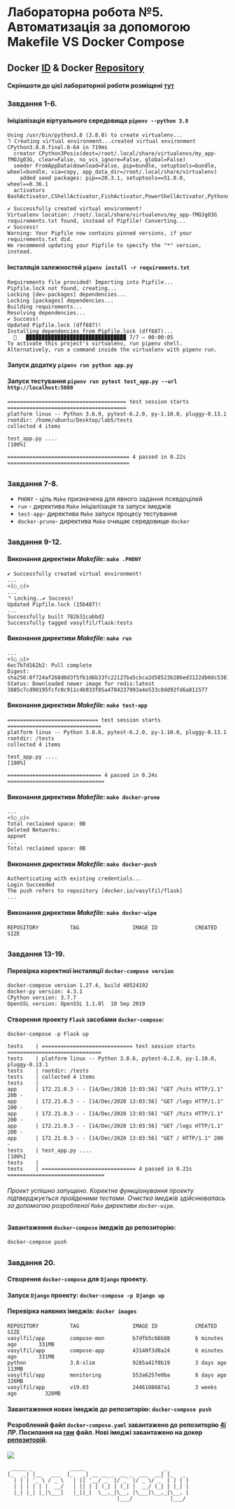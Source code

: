 # Лабораторна робота №5. Автоматизація за допомогою Makefile VS Docker Compose

## Docker [ID](https://hub.docker.com/u/vasylfil) & Docker [Repository](https://hub.docker.com/repository/docker/vasylfil/flask)
#### Скріншоти до цієї лабораторної роботи розміщені [тут](https://github.com/VasylFil/lbs/tree/main/Lab_5/img/) 
### Завдання 1-6.
#### Ініціалізація віртуального середовища `pipenv --python 3.8`
```
Using /usr/bin/python3.8 (3.8.0) to create virtualenv...
⠹ Creating virtual environment...created virtual environment CPython3.8.0.final.0-64 in 719ms
  creator CPython3Posix(dest=/root/.local/share/virtualenvs/my_app-fMOJg03G, clear=False, no_vcs_ignore=False, global=False)
  seeder FromAppData(download=False, pip=bundle, setuptools=bundle, wheel=bundle, via=copy, app_data_dir=/root/.local/share/virtualenv)
    added seed packages: pip==20.3.1, setuptools==51.0.0, wheel==0.36.1
  activators BashActivator,CShellActivator,FishActivator,PowerShellActivator,PythonActivator,XonshActivator

✔ Successfully created virtual environment! 
Virtualenv location: /root/.local/share/virtualenvs/my_app-fMOJg03G
requirements.txt found, instead of Pipfile! Converting...
✔ Success! 
Warning: Your Pipfile now contains pinned versions, if your requirements.txt did. 
We recommend updating your Pipfile to specify the "*" version, instead.
```
#### Інсталяція залежностей `pipenv install -r requirements.txt`

```
Requirements file provided! Importing into Pipfile...
Pipfile.lock not found, creating...
Locking [dev-packages] dependencies...
Locking [packages] dependencies...
Building requirements...
Resolving dependencies...
✔ Success! 
Updated Pipfile.lock (dff687)!
Installing dependencies from Pipfile.lock (dff687)...
  🐍   ▉▉▉▉▉▉▉▉▉▉▉▉▉▉▉▉▉▉▉▉▉▉▉▉▉▉▉▉▉▉▉▉ 7/7 — 00:00:05
To activate this project's virtualenv, run pipenv shell.
Alternatively, run a command inside the virtualenv with pipenv run.
```
#### Запуск додатку `pipenv run python app.py`
#### Запуск тестування `pipenv run pytest test_app.py --url http://localhost:5000`

```
====================================== test session starts ======================================
platform linux -- Python 3.6.9, pytest-6.2.0, py-1.10.0, pluggy-0.13.1
rootdir: /home/ubuntu/Desktop/lab5/tests
collected 4 items                                                                               

test_app.py ....                                                                          [100%]

======================================= 4 passed in 0.22s =======================================
```
##
### Завдання 7-8.
+ `PHONY` - ціль `Make` призначена для явного задання псевдоцілей 
+ `run` - директива `Make` ініціалізація та запуск імеджів
+ `test-app`- директива `Make` запуск процесу тестування 
+ `docker-prune`- директива `Make` очищає середовище `docker`  
##
### Завдання 9-12.
#### Виконання директиви *Makefile*: `make .PHONY`
```
✔ Successfully created virtual environment! 
...
<(○_○)>
...
⠙ Locking..✔ Success!
Updated Pipfile.lock (15b487)!
...
Successfully built 782b31cabbd2
Successfully tagged vasylfil/flask:tests
```

#### Виконання директиви *Makefile*: `make run`
```
...
<(○_○)>
6ec7b7d162b2: Pull complete 
Digest: sha256:0f724af268d0d3f5fb1d6b33fc22127ba5cbca2d58523b286ed3122db0dc5381
Status: Downloaded newer image for redis:latest
3885c7cd90195fcfc0c911c4b933f85a4784237993a4e533c8dd92fd6a811577
```

#### Виконання директиви *Makefile*:  `make test-app`
```
============================= test session starts ==============================
platform linux -- Python 3.8.6, pytest-6.2.0, py-1.10.0, pluggy-0.13.1
rootdir: /tests
collected 4 items                                                              

test_app.py ....                                                         [100%]

============================== 4 passed in 0.24s ===============================
```
#### Виконання директиви *Makefile*:  `make docker-prune`
```
...
<(○_○)>
Total reclaimed space: 0B
Deleted Networks:
appnet
...
Total reclaimed space: 0B
```

#### Виконання директиви *Makefile*: `make docker-push`
```
Authenticating with existing credentials...
Login Succeeded
The push refers to repository [docker.io/vasylfil/flask]
...
```

#### Виконання директиви *Makefile*: `make docker-wipe`
```
REPOSITORY          TAG                 IMAGE ID            CREATED             SIZE
```
##
### Завдання 13-19.
#### Перевірка коректної інсталяції `docker-compose version`
```
docker-compose version 1.27.4, build 40524192
docker-py version: 4.3.1
CPython version: 3.7.7
OpenSSL version: OpenSSL 1.1.0l  10 Sep 2019
```

#### Створення проекту `Flask` засобами `docker-compose`: 

`docker-compose -p Flask up`
```
tests    | ============================= test session starts ==============================
tests    | platform linux -- Python 3.8.6, pytest-6.2.0, py-1.10.0, pluggy-0.13.1
tests    | rootdir: /tests
tests    | collected 4 items
tests    | 
app      | 172.21.0.3 - - [14/Dec/2020 13:03:56] "GET /hits HTTP/1.1" 200 -
app      | 172.21.0.3 - - [14/Dec/2020 13:03:56] "GET /logs HTTP/1.1" 200 -
app      | 172.21.0.3 - - [14/Dec/2020 13:03:56] "GET /hits HTTP/1.1" 200 -
app      | 172.21.0.3 - - [14/Dec/2020 13:03:56] "GET /logs HTTP/1.1" 200 -
app      | 172.21.0.3 - - [14/Dec/2020 13:03:56] "GET / HTTP/1.1" 200 -
tests    | test_app.py ....                                                         [100%]
tests    | 
tests    | ============================== 4 passed in 0.21s ===============================
```
###### Проект успішно запущено. Коректне функціонування проекту підтверджується пройденими тестами. Очистка імеджів здійснювалась за допомогою розробленої `Make` директиви `docker-wipe`.
#### Завантаження `docker-compose` імеджів до репозиторію:
`docker-compose push`
##
### Завдання 20.
#### Створення `docker-compose` для `Django` проекту.
#### Запуск `Django` проекту: `docker-compose -p Django up` 
#### Перевірка наявних імеджів: `docker images`
```
REPOSITORY          TAG                 IMAGE ID            CREATED             SIZE
vasylfil/app        compose-mon         b7dfb5c66b88        6 minutes ago       331MB
vasylfil/app        compose-app         43140f3d0a24        6 minutes ago       331MB
python              3.8-slim            9285a41f0b19        3 days ago          113MB
vasylfil/app        monitoring          553a6257e0ba        8 days ago          326MB
vasylfil/app        v19.03              2446108687a1        3 weeks ago         326MB
```
#### Завантаження нових імеджів до репозиторію: `docker-compose push`
#### Розроблений файл `docker-compose.yaml` завантажено до репозиторію [4ї](https://github.com/VasylFil/lbs/tree/main/Lab_4) ЛР. Посилання на [raw](https://github.com/VasylFil/lbs/tree/main/Lab_4/docker-compose.yaml) файл. Нові імеджі завантажено на докер [репозиторій](https://hub.docker.com/repository/docker/vasylfil/app).

![](./img/mandalorian.jpg)
```
 _____ _            _____                         _       
|_   _| |__   ___  |_   _| __ __ _  __ _  ___  __| |_   _ 
  | | | '_ \ / _ \   | || '__/ _` |/ _` |/ _ \/ _` | | | |
  | | | | | |  __/   | || | | (_| | (_| |  __/ (_| | |_| |
  |_| |_| |_|\___|   |_||_|  \__,_|\__, |\___|\__,_|\__, |
                                   |___/            |___/ 
```